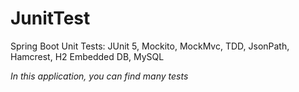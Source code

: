 # JunitTest
Spring Boot Unit Tests: JUnit 5, Mockito, MockMvc, TDD, JsonPath, Hamcrest, H2 Embedded DB, MySQL

_In this application, you can find many tests_
